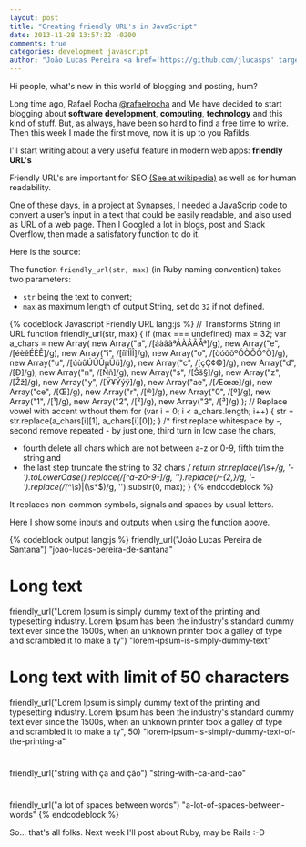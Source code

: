 ```yaml
---
layout: post
title: "Creating friendly URL's in JavaScript"
date: 2013-11-28 13:57:32 -0200
comments: true
categories: development javascript
author: "João Lucas Pereira <a href='https://github.com/jlucasps' target='_blank'>@jlucasps</a>"
---
```


Hi people, what's new in this world of blogging and posting, hum?

Long time ago, Rafael Rocha <a href='https://github.com/rafaelrocha' target='_blank'>@rafaelrocha</a> and Me 
have decided to start blogging about **software development**, **computing**, **technology** and this kind of stuff. But, as always,
have been so hard to find a free time to write. Then this week I made the first move, now it is up to you Rafilds.

I'll start writing about a very useful feature in modern web apps: **friendly URL's**

<!-- more -->

Friendly URL's are important for SEO <a href="http://en.wikipedia.org/wiki/Search_engine_optimization"  target='_blank'>(See at wikipedia)</a> as well as for human readability. 

One of these days, in a project at <a href="http://synapses.com.br/" target='_blank'>Synapses</a>,  I needed a 
JavaScrip code to convert a user's input in a text that could be easily readable, and also used as URL of a web page.
Then I Googled a lot in blogs, post and Stack Overflow, then made a satisfatory function to do it.

Here is the source:

The function <code>friendly_url(str, max)</code> (in Ruby naming convention) takes two parameters: 
<ul>
  <li><code>str</code> being the text to convert;</li>
  <li><code>max</code> as maximum length of output String, set do <code>32</code>  if not defined.</li>
</ul>


{% codeblock Javascript Friendly URL lang:js %}
// Transforms String in URL
function friendly_url(str, max) {
  if (max === undefined) max = 32;
  var a_chars = new Array(
          new Array("a", /[áàâãªÁÀÂÃÅª]/g),
          new Array("e", /[éèêÉÈÊ]/g),
          new Array("i", /[íìîÍÌÎ]/g),
          new Array("o", /[òóôõºÓÒÔÕ°Ö]/g),
          new Array("u", /[úùûÚÙÛµÜü]/g),
          new Array("c", /[çÇ¢©]/g),
          new Array("d", /[Ð]/g),
          new Array("n", /[Ññ]/g),
          new Array("s", /[Šš§]/g),
          new Array("z", /[Žž]/g),
          new Array("y", /[Ÿ¥Ýýÿ]/g),
          new Array("ae", /[Æœæ]/g),
          new Array("ce", /[Œ]/g),
          new Array("r", /[®]/g),
          new Array("0", /[º]/g),
          new Array("1", /[¹]/g),
          new Array("2", /[²]/g),
          new Array("3", /[³]/g)
  );
  // Replace vowel with accent without them
  for (var i = 0; i < a_chars.length; i++) {
    str = str.replace(a_chars[i][1], a_chars[i][0]);
  }
  /* first replace whitespace by -, second remove repeated - by just one, third turn in low case the chars,
   * fourth delete all chars which are not between a-z or 0-9, fifth trim the string and
   * the last step truncate the string to 32 chars
   */
  return str.replace(/\s+/g, '-').toLowerCase().replace(/[^a-z0-9\-]/g, '').replace(/\-{2,}/g, '-').replace(/(^\s*)|(\s*$)/g, '').substr(0, max);
}
{% endcodeblock %}

It replaces non-common symbols, signals and spaces by usual letters. 

Here I show some inputs and outputs when using the function above.

{% codeblock output lang:js %}
  friendly_url("João Lucas Pereira de Santana")
  "joao-lucas-pereira-de-santana"

  # Long text
  friendly_url("Lorem Ipsum is simply dummy text of the printing and typesetting industry. Lorem Ipsum has been the industry's standard dummy text ever since the 1500s, when an unknown printer took a galley of type and scrambled it to make a ty")
  "lorem-ipsum-is-simply-dummy-text"

  # Long text with limit of 50 characters
  friendly_url("Lorem Ipsum is simply dummy text of the printing and typesetting industry. Lorem Ipsum has been the industry's standard dummy text ever since the 1500s, when an unknown printer took a galley of type and scrambled it to make a ty", 50)
  "lorem-ipsum-is-simply-dummy-text-of-the-printing-a"

  #
  friendly_url("string with ça and ção")
  "string-with-ca-and-cao"

  #
  friendly_url("a lot    of      spaces    between words")
  "a-lot-of-spaces-between-words"
{% endcodeblock %}


So... that's all folks. Next week I'll post about Ruby, may be Rails :-D